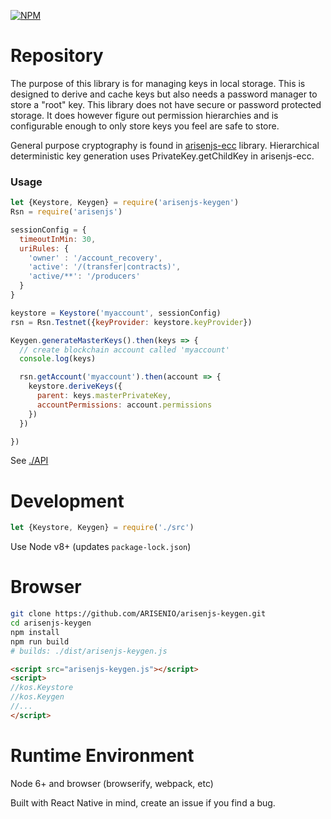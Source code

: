 <!--[![Build Status](https://travis-ci.org/ARISENIO/arisenjs-keygen.svg?branch=master)](https://travis-ci.org/ARISENIO/arisenjs-keygen)-->
[![NPM](https://img.shields.io/npm/v/arisenjs-keygen.svg)](https://www.npmjs.org/package/arisenjs-keygen)

# Repository

The purpose of this library is for managing keys in local storage.  This is designed to derive and cache keys but also needs a password manager to store a "root" key. This library does not have secure or password protected storage. It does however figure out permission hierarchies and is configurable enough to only store keys you feel are safe to store.

General purpose cryptography is found in [arisenjs-ecc](http://github.com/arisenio/arisenjs-ecc) library.  Hierarchical
deterministic key generation uses PrivateKey.getChildKey in arisenjs-ecc.

### Usage

```javascript
let {Keystore, Keygen} = require('arisenjs-keygen')
Rsn = require('arisenjs')

sessionConfig = {
  timeoutInMin: 30,
  uriRules: {
    'owner' : '/account_recovery',
    'active': '/(transfer|contracts)',
    'active/**': '/producers'
  }
}

keystore = Keystore('myaccount', sessionConfig)
rsn = Rsn.Testnet({keyProvider: keystore.keyProvider})

Keygen.generateMasterKeys().then(keys => {
  // create blockchain account called 'myaccount'
  console.log(keys)

  rsn.getAccount('myaccount').then(account => {
    keystore.deriveKeys({
      parent: keys.masterPrivateKey,
      accountPermissions: account.permissions
    })
  })

})
```

See [./API](./API.md)

# Development

```javascript
let {Keystore, Keygen} = require('./src')
```

Use Node v8+ (updates `package-lock.json`)

# Browser

```bash
git clone https://github.com/ARISENIO/arisenjs-keygen.git
cd arisenjs-keygen
npm install
npm run build
# builds: ./dist/arisenjs-keygen.js
```

```html
<script src="arisenjs-keygen.js"></script>
<script>
//kos.Keystore
//kos.Keygen
//...
</script>
```

# Runtime Environment

Node 6+ and browser (browserify, webpack, etc)

Built with React Native in mind, create an issue if you find a bug.
